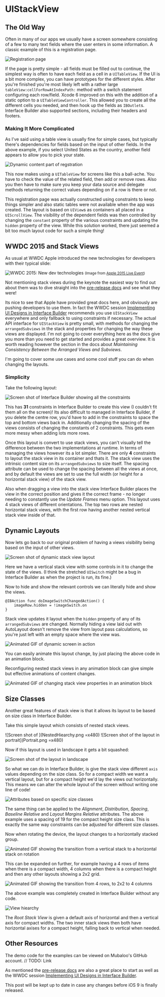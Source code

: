 # UIStackView

## The Old Way

Often in many of our apps we usually have a screen somewhere consisting of a few to many text fields where the user enters in some information. A classic example of this is a registration page.

![Registration page](registration_uk.png)

If the page is pretty simple - all fields must be filled out to continue, the simplest way is often to have each field as a cell in a `UITableView`. If the UI is a bit more complex, you can have prototypes for the different styles. After you're finished you're most likely left with a rather large `tableView:cellForRowAtIndexPath:` method with a switch statement configuring each row/field.
Xcode 6 improved on this with the addition of a static option to a `UITableViewController`. This allowed you to create all the different cells you needed, and then hook up the fields as `IBOutlet`s. Interface Builder also supported sections, including their headers and footers.

### Making It More Complicated

As I've said using a table view is usually fine for simple cases, but typically there's dependencies for fields based on the input of other fields. In the above example, if you select United States as the country, another field appears to allow you to pick your state. 

![Dynamic content part of regstration](registration_us.png)

This now makes using a `UITableView` for screens like this a ball-ache. You have to check the value of the related field, then add or remove rows. Also you then have to make sure you keep your data source and delegate methods returning the correct values depending on if a row is there or not.

This registration page was actually constructed using constraints to keep things simpler and also static tables were not available when the app was created. The layout is based on `UIView`s as containers all placed in a `UIScrollView`. The visibility of the dependent fields was then controlled by changing the `constant` property of the various constraints and updating the `hidden` property of the view. While this solution worked, there just seemed a bit too much layout code for such a simple thing!

## WWDC 2015 and Stack Views

As usual at WWDC Apple introduced the new technologies for developers with their typical slide:

![WWDC 2015: New dev technologies](wwdc_2015_dev_anno.png)
<small>(Image from [Apple 2015 Live Event](http://www.apple.com/live/2015-june-event/))</small>

Not mentioning stack views during the keynote the easiest way to find out about them was to dive straight into the [pre-release docs](https://developer.apple.com/library/prerelease/ios/documentation/UIKit/Reference/UIStackView_Class_Reference/index.html) and see what they were!

Its nice to see that Apple have provided great docs here, and obviously are pushing developers to use them.
In fact the WWDC session [Implementing UI Designs in Interface Builder](https://developer.apple.com/videos/wwdc/2015/?id=407) recommends you use `UIStackView` everywhere and only fallback to using constraints if necessary.
The actual API interface for `UIStackView` is pretty small, with methods for changing the `arrangedSubviews` in the stack and properties for changing the way these views are displayed.
I'm not going to cover everything here as the docs give you more than you need to get started and provides a great overview.
It is worth reading however the section in the docs about _Maintaining Consistency Between the Arranged Views and Subviews_.

I'm going to cover some use cases and some cool stuff you can do when changing the layouts.

### Simplicity

Take the following layout:

![Screen shot of Interface Builder showing all the constraints](Constraints.png)

This has **31** constraints in Interface Builder to create this view (I couldn't fit them all on the screen)! Its also difficult to managed in Interface Builder, if you delete the centre row, you'd have to add in the constraints to space the top and bottom views back in. Additionally changing the spacing of the views consists of changing the constants of 2 constraints. This gets even more messy when adding lots more rows.

Once this layout is convert to use stack views, you can't visually tell the difference between the two implementations at runtime. In terms of managing the views however its a lot simpler. 
There are only **4** constraints to layout the stack view in its container and thats it. The stack view uses the intrinsic content size on its `arrangedSubviews` to size itself. The spacing attribute can be used to change the spacing between all the views at once, and by default the views are set to use the full width (or height for a horizontal stack view) of the stack view.

Also when dragging a view into the stack view Interface Builder places the view in the correct position and gives it the correct frame - no longer needing to constantly use the _Update Frames_ menu option.
This layout uses 4 stack views of different orientations. The top two rows are nested horizontal stack views, with the first row having another nested vertical stack view inside of that.

## Dynamic Layouts

Now lets go back to our original problem of having a views visibility being based on the input of other views.

![Screen shot of dynamic stack view layout](Dynamic.png)

Here we have a vertical stack view with some controls in it to change the state of the views.
(I think the stretched `UISwitch` might be a bug in Interface Builder as when the project is run, its fine.)

Now to hide and show the relevant controls we can literally hide and show the views.

	@IBAction func doImageSwitchChangedAction() {
	    imageRow.hidden = !imageSwitch.on
	}

Stack view updates it layout when the `hidden` property of any of its `arrangedSubviews` are changed. Normally hiding a view laid out with AutoLayout doesn't remove the view from layout pass calculations, so you're just left with an empty space where the view was.

![Animated GIF of dynamic screen in action](Dynamic.gif)

You can easily animate this layout change, by just placing the above code in an animation block.

Reconfiguring nested stack views in any animation block can give simple but effective animations of content changes.

![Animated GIF of changing stack view properties in an animation block](StackViewAnimation.gif)

## Size Classes

Another great features of stack view is that it allows its layout to be based on size class in Interface Builder.

Take this simple layout which consists of nested stack views.

![Screen shot of ](NestedHiearchy.png =x480) ![Screen shot of the layout in portrait](Portrait.png =x480)

Now if this layout is used in landscape it gets a bit squashed:

![Screen shot of the layout in landscape](Landscape.png)

So what we can do in Interface Builder, is give the stack view different `axis` values depending on the size class. So for a compact width we want a vertical layout, but for a compact height we'd lay the views out horizontally. This means we can alter the whole layout of the screen without writing one line of code!

![Attributes based on specific size classes](SizeClassAttributes.png)

The same thing can be applied to the _Alignment_, _Distribution_, _Spacing_, _Baseline Relative_ and _Layout Margins Relative_ attributes. The above example uses a spacing of 19 for the compact height size class.
This is exactly the same way constraints can be adjusted for different size classes.

Now when rotating the device, the layout changes to a horizontally stacked group.

![Animated GIF showing the transition from a vertical stack to a horizontal stack on rotation]()

This can be expanded on further, for example having a 4 rows of items when there is a compact width, 4 columns when there is a compact height and then any other layouts showing a 2x2 grid.

![Animated GIF showing the transition from 4 rows, to 2x2 to 4 columns]()

The above example was completely created in Interface Builder without any code.

![View hiearchy](4stack.png)

The _Root Stack View_ is given a default axis of horizontal and then a vertical axis for compact widths. The two inner stack views then both have horizontal axises for a compact height, falling back to vertical when needed.

## Other Resources

The demo code for the examples can be viewed on Mubaloo's GitHub account. // TODO: Link

As mentioned the [pre-release docs](https://developer.apple.com/library/prerelease/ios/documentation/UIKit/Reference/UIStackView_Class_Reference/index.html) are also a great place to start as well as the WWDC session [Implementing UI Designs in Interface Builder](https://developer.apple.com/videos/wwdc/2015/?id=407).

This post will be kept up to date in case any changes before iOS 9 is finally released.